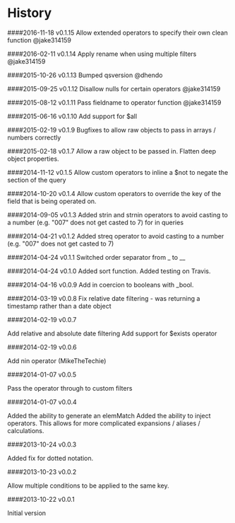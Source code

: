 History
=======

####2016-11-18 v0.1.15
Allow extended operators to specify their own clean function @jake314159

####2016-02-11 v0.1.14
Apply rename when using multiple filters @jake314159

####2015-10-26 v0.1.13
Bumped qsversion @dhendo

####2015-09-25 v0.1.12
Disallow nulls for certain operators @jake314159

####2015-08-12 v0.1.11
Pass fieldname to operator function @jake314159

####2015-06-16 v0.1.10
Add support for $all

####2015-02-19 v0.1.9
Bugfixes to allow raw objects to pass in arrays / numbers correctly

####2015-02-18 v0.1.7
Allow a raw object to be passed in. Flatten deep object properties.

####2014-11-12 v0.1.5
Allow custom operators to inline a $not to negate the section of the query

####2014-10-20 v0.1.4
Allow custom operators to override the key of the field that is being operated on.

####2014-09-05 v0.1.3
Added strin and strnin operators to avoid casting to a number (e.g. "007" does not get casted to 7) for in queries

####2014-04-21 v0.1.2
Added streq operator to avoid casting to a number (e.g. "007" does not get casted to 7)

####2014-04-24 v0.1.1
Switched order separator from _ to __

####2014-04-24 v0.1.0
Added sort function.
Added testing on Travis.

####2014-04-16 v0.0.9
Add in coercion to booleans with _bool.

####2014-03-19 v0.0.8
Fix relative date filtering - was returning a timestamp rather than a date object

####2014-02-19 v0.0.7

Add relative and absolute date filtering
Add support for $exists operator

####2014-02-19 v0.0.6

Add nin operator (MikeTheTechie)

####2014-01-07 v0.0.5

Pass the operator through to custom filters

####2014-01-07 v0.0.4

Added the ability to generate an elemMatch
Added the ability to inject operators. This allows for more complicated expansions / aliases / calculations.

####2013-10-24 v0.0.3

Added fix for dotted notation.

####2013-10-23 v0.0.2 

Allow multiple conditions to be applied to the same key.

####2013-10-22 v0.0.1

Initial version
